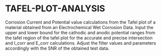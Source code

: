# TAFEL-PLOT-ANALYSIS
Corrosion Current and Potential value calculations from the Tafel plot of a material obtained from an Electrochemical Wet Corrosion Data.
Input the upper and lower bound for the cathodic and anodic potential ranges from the tafel region of the tafel plot for the accurate and precise intersection and I_corr and E_corr calculations.
Adjust the filter values and parameters accordingly with the SNR of the obtained test data.
